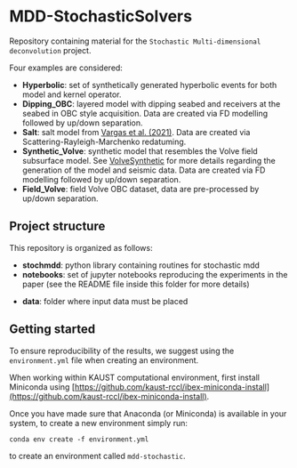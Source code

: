 # MDD-StochasticSolvers

Repository containing material for the `Stochastic Multi-dimensional deconvolution` project.

Four examples are considered:

* **Hyperbolic**: set of synthetically generated hyperbolic events for both model and kernel operator.
* **Dipping_OBC**: layered model with dipping seabed and receivers at the seabed in OBC style acquisition. 
  Data are created via FD modelling followed by up/down separation.
* **Salt**: salt model from [Vargas et al. (2021)](https://library.seg.org/doi/full/10.1190/geo2020-0939.1). 
  Data are created via Scattering-Rayleigh-Marchenko redatuming.
* **Synthetic_Volve**: synthetic model that resembles the Volve field subsurface model. See [VolveSynthetic](https://github.com/DIG-Kaust/VolveSynthetic)
  for more details regarding the generation of the model and seismic data. Data are created via FD modelling followed by up/down separation.
* **Field_Volve**: field Volve OBC dataset, data are pre-processed by up/down separation.


## Project structure
This repository is organized as follows:

- **stochmdd**: python library containing routines for stochastic mdd
- **notebooks**: set of jupyter notebooks reproducing the experiments in the paper (see the README file inside this folder for more details)
* **data**: folder where input data must be placed

## Getting started
To ensure reproducibility of the results, we suggest using the `environment.yml` file when creating an environment.

When working within KAUST computational environment, first install Miniconda using [https://github.com/kaust-rccl/ibex-miniconda-install](https://github.com/kaust-rccl/ibex-miniconda-install).

Once you have made sure that Anaconda (or Miniconda) is available in your system, to create a new environment simply run:

```
conda env create -f environment.yml
```

to create an environment called `mdd-stochastic`.